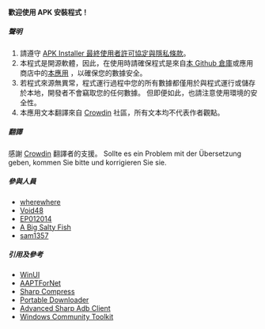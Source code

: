 #### 歡迎使用 APK 安裝程式！

##### 聲明
1. 請遵守 [APK Installer 最終使用者許可協定與隱私條款](https://github.com/Paving-Base/APK-Installer/blob/main/Privacy.md)。
2. 本程式是開源軟體，因此，在使用時請確保程式是來自[本 Github 倉庫](https://github.com/Paving-Base/APK-Installer)或應用商店中的[本應用](https://apps.microsoft.com/store/detail/9P2JFQ43FPPG) ，以確保您的數據安全。
3. 若程式來源無異常，程式運行過程中您的所有數據都僅用於與程式運行或儲存於本地，開發者不會竊取您的任何數據。 但即便如此，也請注意使用環境的安全性。
4. 本應用文本翻譯來自 [Crowdin](https://crowdin.com/project/APKInstaller "Crowdin") 社區，所有文本均不代表作者觀點。

##### 翻譯
感謝 [Crowdin](https://crowdin.com/project/APKInstaller "Crowdin") 翻譯者的支援。 Sollte es ein Problem mit der Übersetzung geben, kommen Sie bitte und korrigieren Sie sie.

##### 參與人員
- [wherewhere](https://github.com/wherewhere)
- [Void48](https://github.com/Void48)
- [EP012014](https://github.com/EP012014)
- [A Big Salty Fish](https://github.com/bigsaltyfishes)
- [sam1357](https://github.com/sam1357)

##### 引用及參考
- [WinUI](https://github.com/microsoft/microsoft-ui-xaml "WinUI")
- [AAPTForNet](https://github.com/canheo136/QuickLook.Plugin.ApkViewer "AAPTForNet")
- [Sharp Compress](https://github.com/adamhathcock/sharpcompress "Sharp Compress")
- [Portable Downloader](https://github.com/madnik7/PortableDownloader "Portable Downloader")
- [Advanced Sharp Adb Client](https://github.com/yungd1plomat/AdvancedSharpAdbClient "Advanced Sharp Adb Client")
- [Windows Community Toolkit](https://github.com/CommunityToolkit/WindowsCommunityToolkit "Windows Community Toolkit")